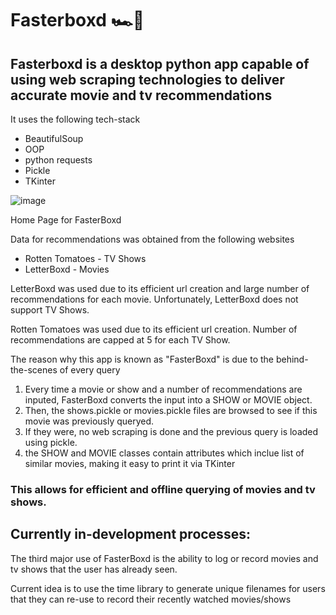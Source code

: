 # Fasterboxd 🏎️💨

<h2>Fasterboxd is a desktop python app capable of using web scraping technologies to deliver accurate movie and tv recommendations</h2>
<p>It uses the following tech-stack</p>
<ul>
  <li>BeautifulSoup</li>
  <li>OOP</li>
  <li>python requests</li>
  <li>Pickle</li>
  <li>TKinter</li>
</ul>

![image](https://github.com/realaryann/fasterboxd/assets/70107111/0c151bc5-aa1d-4ee4-b6b5-373263f9036a)
<br>
<p>Home Page for FasterBoxd</p>

<p>Data for recommendations was obtained from the following websites</p>
<ul>
  <li>Rotten Tomatoes - TV Shows</li>
  <li>LetterBoxd - Movies</li>
</ul>
<p>LetterBoxd was used due to its efficient url creation and large number of recommendations for each movie. Unfortunately, LetterBoxd does not support TV Shows.</p>
<p>Rotten Tomatoes was used due to its efficient url creation. Number of recommendations are capped at 5 for each TV Show.</p>

<p>The reason why this app is known as "FasterBoxd" is due to the behind-the-scenes of every query<br>
  <ol>
    <li>Every time a movie or show and a number of recommendations are inputed, FasterBoxd converts the input into a SHOW or MOVIE object.</li>
    <li>Then, the shows.pickle or movies.pickle files are browsed to see if this movie was previously queryed.</li>
    <li>If they were, no web scraping is done and the previous query is loaded using pickle.</li>
    <li>the SHOW and MOVIE classes contain attributes which inclue list of similar movies, making it easy to print it via TKinter</li>
 </ol>
</p>

<h3>This allows for efficient and offline querying of movies and tv shows.</h3>

<h2>Currently in-development processes: </h2>
<p>The third major use of FasterBoxd is the ability to log or record movies and tv shows that the user has already seen.</p>
<p>Current idea is to use the time library to generate unique filenames for users that they can re-use to record their recently watched movies/shows</p>
